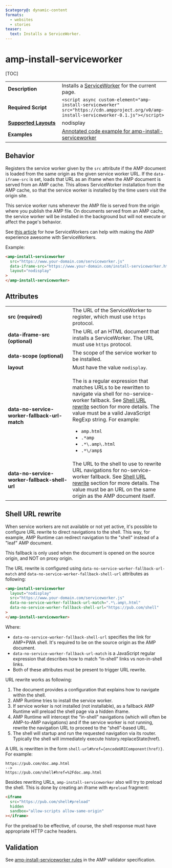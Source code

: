 ```yaml
---
$category@: dynamic-content
formats:
  - websites
  - stories
teaser:
  text: Installs a ServiceWorker.
---
```


<!---
Copyright 2015 The AMP HTML Authors. All Rights Reserved.

Licensed under the Apache License, Version 2.0 (the "License");
you may not use this file except in compliance with the License.
You may obtain a copy of the License at

      http://www.apache.org/licenses/LICENSE-2.0

Unless required by applicable law or agreed to in writing, software
distributed under the License is distributed on an "AS-IS" BASIS,
WITHOUT WARRANTIES OR CONDITIONS OF ANY KIND, either express or implied.
See the License for the specific language governing permissions and
limitations under the License.
-->

# amp-install-serviceworker

[TOC]

<table>
  <tr>
    <td width="40%"><strong>Description</strong></td>
    <td>Installs a <a href="https://developers.google.com/web/fundamentals/primers/service-worker/">ServiceWorker</a> for the current page.</td>
  </tr>
  <tr>
    <td width="40%"><strong>Required Script</strong></td>
    <td><code>&lt;script async custom-element="amp-install-serviceworker" src="https://cdn.ampproject.org/v0/amp-install-serviceworker-0.1.js">&lt;/script></code></td>
  </tr>
  <tr>
    <td class="col-fourty"><strong><a href="https://amp.dev/documentation/guides-and-tutorials/develop/style_and_layout/control_layout">Supported Layouts</a></strong></td>
    <td>nodisplay</td>
  </tr>
  <tr>
    <td width="40%"><strong>Examples</strong></td>
    <td><a href="https://amp.dev/documentation/examples/components/amp-install-serviceworker/">Annotated code example for amp-install-serviceworker</a></td>
  </tr>
</table>

## Behavior

Registers the service worker given by the `src` attribute if the AMP document is
loaded from the same origin as the given service worker URL. If the
`data-iframe-src` is set, loads that URL as an iframe when the AMP document is
served from an AMP cache. This allows ServiceWorker installation from the AMP
cache, so that the service worker is installed by the time users visit the
origin site.

This service worker runs whenever the AMP file is served from the origin where
you publish the AMP file. On documents served from an AMP cache, the service
worker will be installed in the background but will not execute or affect the
page's behavior.

See
[this article](https://medium.com/@cramforce/amps-and-websites-in-the-age-of-the-service-worker-8369841dc962)
for how ServiceWorkers can help with making the AMP experience awesome with
ServiceWorkers.

Example:

```html
<amp-install-serviceworker
  src="https://www.your-domain.com/serviceworker.js"
  data-iframe-src="https://www.your-domain.com/install-serviceworker.html"
  layout="nodisplay"
>
</amp-install-serviceworker>
```

## Attributes

<table>
  <tr>
    <td width="40%"><strong>src (required)</strong></td>
    <td>The URL of the ServiceWorker to register, which must use <code>https</code> protocol.</td>
  </tr>
  <tr>
    <td width="40%"><strong>data-iframe-src (optional)</strong></td>
    <td>The URL of an HTML document that installs a ServiceWorker. The URL must use <code>https</code> protocol.</td>
  </tr>
  <tr>
    <td width="40%"><strong>data-scope (optional)</strong></td>
    <td>The scope of the service worker to be installed.</td>
  </tr>
  <tr>
    <td width="40%"><strong>layout</strong></td>
    <td>Must have the value <code>nodisplay</code>.</td>
  </tr>
  <tr>
     <td width="40%"><strong>data-no-service-worker-fallback-url-match</strong></td>
     <td><p>The is a regular expression that matches URLs to be rewritten to navigate via shell for no-service-worker fallback. See <a href="#shell-url-rewrite">Shell URL rewrite</a> section for more details. The value must be a valid JavaScript RegExp string. For example:</p>
      <ul>
        <li><code>amp.html</code></li>
        <li><code>.*amp</code></li>
        <li><code>.*\.amp\.html</code></li>
        <li><code>.*\/amp$</code></li>
      </ul>
    </td>
   </tr>
   <tr>
     <td width="40%"><strong>data-no-service-worker-fallback-shell-url</strong></td>
     <td>The URL to the shell to use to rewrite URL navigations for no-service-worker fallback. See <a href="#shell-url-rewrite">Shell URL rewrite</a> section for more details. The value must be an URL on the same origin as the AMP document itself.</td>
   </tr>
</table>

## Shell URL rewrite

When service workers are not available or not yet active, it's possible to
configure URL rewrite to direct navigations to the shell. This way, for example,
AMP Runtime can redirect navigation to the "shell" instead of a "leaf" AMP
document.

This fallback is only used when the document is opened on the source origin, and
NOT on proxy origin.

The URL rewrite is configured using `data-no-service-worker-fallback-url-match`
and `data-no-service-worker-fallback-shell-url` attributes as following:

```html
<amp-install-serviceworker
  layout="nodisplay"
  src="https://www.your-domain.com/serviceworker.js"
  data-no-service-worker-fallback-url-match=".*\.amp\.html"
  data-no-service-worker-fallback-shell-url="https://pub.com/shell"
>
</amp-install-serviceworker>
```

Where:

- `data-no-service-worker-fallback-shell-url` specifies the link for AMP+PWA
  shell. It's required to be on the source origin as the AMP document.
- `data-no-service-worker-fallback-url-match` is a JavaScript regular expression
  that describes how to match “in-shell” links vs non-in-shell links.
- Both of these attributes must be present to trigger URL rewrite.

URL rewrite works as following:

1.  The document provides a configuration that explains how to navigate within
    the shell.
2.  AMP Runtime tries to install the service worker.
3.  If service worker is not installed (not installable), as a fallback AMP
    Runtime will preload the shell page via a hidden iframe.
4.  AMP Runtime will intercept the “in-shell” navigations (which will often be
    AMP-to-AMP navigations) and if the service worker is not running, rewrite
    the navigation URL to proceed to the “shell”-based URL.
5.  The shell will startup and run the requested navigation via its router.
    Typically the shell will immediately execute history.replaceState(href).

A URL is rewritten in the form `shell-url#href={encodeURIComponent(href)}`. For
example:

```http
https://pub.com/doc.amp.html
-->
https://pub.com/shell#href=%2Fdoc.amp.html
```

Besides rewriting URLs, `amp-install-serviceworker` also will try to preload the
shell. This is done by creating an iframe with `#preload` fragment:

```html
<iframe
  src="https://pub.com/shell#preload"
  hidden
  sandbox="allow-scripts allow-same-origin"
></iframe>
```

For the preload to be effective, of course, the shell response must have
appropriate HTTP cache headers.

## Validation

See
[amp-install-serviceworker rules](https://github.com/ampproject/amphtml/blob/master/extensions/amp-install-serviceworker/validator-amp-install-serviceworker.protoascii)
in the AMP validator specification.
